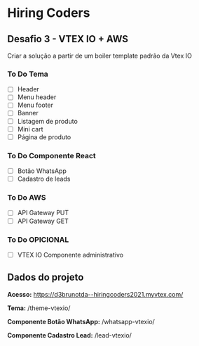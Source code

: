 # Hiring Coders
## Desafio 3 - VTEX IO + AWS
 Criar a solução a partir de um boiler template padrão da Vtex IO

### To Do Tema
- [ ] Header
- [ ] Menu header
- [ ] Menu footer
- [ ] Banner
- [ ] Listagem de produto
- [ ] Mini cart
- [ ] Página de produto

### To Do Componente React
- [ ] Botão WhatsApp
- [ ] Cadastro de leads

### To Do AWS
- [ ] API Gateway PUT
- [ ] API Gateway GET

### To Do OPICIONAL
- [ ] VTEX IO Componente administrativo


## Dados do projeto
**Acesso:** https://d3brunotda--hiringcoders2021.myvtex.com/

**Tema:** /theme-vtexio/

**Componente Botão WhatsApp:** /whatsapp-vtexio/

**Componente Cadastro Lead:** /lead-vtexio/